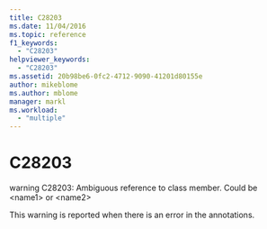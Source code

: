 ```yaml
---
title: C28203
ms.date: 11/04/2016
ms.topic: reference
f1_keywords:
  - "C28203"
helpviewer_keywords:
  - "C28203"
ms.assetid: 20b98be6-0fc2-4712-9090-41201d80155e
author: mikeblome
ms.author: mblome
manager: markl
ms.workload:
  - "multiple"
---
```

# C28203
warning C28203: Ambiguous reference to class member. Could be \<name1> or \<name2>

 This warning is reported when there is an error in the annotations.
